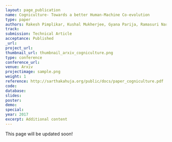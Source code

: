 ```yaml
---
layout: page_publication
name: Cogniculture- Towards a better Human-Machine Co-evolution
type: paper
authors: Rakesh Pimplikar, Kushal Mukherjee, Gyana Parija, Ramasuri Naraynam, Rohith Vallam, Harith Vishvakarma, Ritwik Chaudhuri, Sarthak Ahuja, Joydeep Mondal, Manish Kataria
track:
submission: Technical Article
acceptance: Published
_url:
project_url:
thumbnail_url: thumbnail_arxiv_cogniculture.png
type: conference
conference_url: 
venue: Arxiv
projectimage: sample.png
weight: 1
reference: http://sarthakahuja.org/public/docs/paper_cogniculture.pdf
code:
database: 
slides: 
poster: 
demo: 
special: 
year: 2017
excerpt: Additional content
---
```

This page will be updated soon!